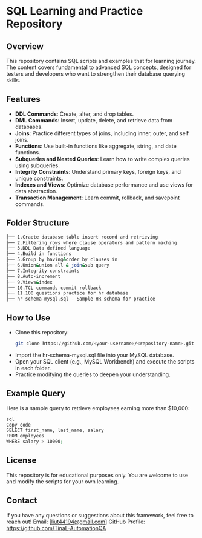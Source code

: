 # SQL Learning and Practice Repository

## Overview
This repository contains SQL scripts and examples that for learning journey. The content covers fundamental to advanced SQL concepts, designed for testers and developers who want to strengthen their database querying skills.

## Features
- **DDL Commands**: Create, alter, and drop tables.
- **DML Commands**: Insert, update, delete, and retrieve data from databases.
- **Joins**: Practice different types of joins, including inner, outer, and self joins.
- **Functions**: Use built-in functions like aggregate, string, and date functions.
- **Subqueries and Nested Queries**: Learn how to write complex queries using subqueries.
- **Integrity Constraints**: Understand primary keys, foreign keys, and unique constraints.
- **Indexes and Views**: Optimize database performance and use views for data abstraction.
- **Transaction Management**: Learn commit, rollback, and savepoint commands.

## Folder Structure
```bash
├── 1.Craete database table insert record and retrieving
├── 2.Filtering rows where clause operators and pattern maching
├── 3.DDL Data defined language
├── 4.Build in functions
├── 5.Group by having&order by clauses in
├── 6.Umion&union all & join&sub query
├── 7.Integrity constraints
├── 8.Auto-increment
├── 9.Views&index
├── 10.TCL commands commit rollback
├── 11.100 questions practice for hr database
├── hr-schema-mysql.sql - Sample HR schema for practice
```

## How to Use
- Clone this repository:
   ```bash
   git clone https://github.com/<your-username>/<repository-name>.git
- Import the hr-schema-mysql.sql file into your MySQL database.
- Open your SQL client (e.g., MySQL Workbench) and execute the scripts in each folder.
- Practice modifying the queries to deepen your understanding.
  
## Example Query
Here is a sample query to retrieve employees earning more than $10,000:
```bash
sql
Copy code
SELECT first_name, last_name, salary
FROM employees
WHERE salary > 10000;
```
## License
This repository is for educational purposes only. You are welcome to use and modify the scripts for your own learning.

## Contact

If you have any questions or suggestions about this framework, feel free to reach out!
Email: [liut44194@gmail.com]
GitHub Profile: https://github.com/TinaL-AutomationQA

